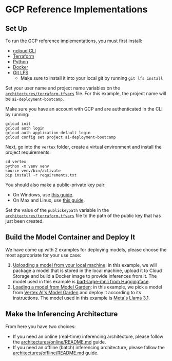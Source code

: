 # GCP Reference Implementations

## Set Up

To run the GCP reference implementations, you must first install:
- [gcloud CLI](https://cloud.google.com/sdk/docs/install)
- [Terraform](https://developer.hashicorp.com/terraform/install)
- [Python](https://www.python.org/downloads/)
- [Docker](https://docs.docker.com/engine/install/)
- [Git LFS](https://git-lfs.com/)
    - Make sure to install it into your local git by running `git lfs install`

Set your user name and project name variables on the [`architectures/terraform.tfvars`](architectures/terraform.tfvars)
file. For this example, the project name will be `ai-deployment-bootcamp`.

Make sure you have an account with GCP and are authenticated in the CLI by running:
```shell
gcloud init
gcloud auth login
gcloud auth application-default login
gcloud config set project ai-deployment-bootcamp
```

Next, go into the `vertex` folder, create a virtual environment and install the project requirements:
```shell
cd vertex
python -m venv venv
source venv/bin/activate
pip install -r requirements.txt
```

You should also make a public-private key pair:
- On Windows, use [this guide](https://www.purdue.edu/science/scienceit/ssh-keys-windows.html).
- On Max and Linux, use [this guide](https://mdl.library.utoronto.ca/technology/tutorials/generating-ssh-key-pairs-mac).

Set the value of the `publickeypath` variable in the [`architectures/terraform.tfvars`](architectures/terraform.tfvars)
file to the path of the public key that has just been created.

## Build the Model Container and Deploy It

We have come up with 2 examples for deploying models, please choose the most appropriate for your use case:
1. [Uploading a model from your local machine](upload_model_from_local.md): in this example, we will package
a model that is stored in the local machine, upload it to Cloud Storage and build a Docker image to provide
inferences from it. The model used in this example is
[bart-large-mnli from Huggingface](https://huggingface.co/facebook/bart-large-mnli).
2. [Loading a model from Model Garden](use_model_from_garden.md): in this example, we pick a model from
[Vertex AI's Model Garden](https://console.cloud.google.com/vertex-ai/model-garden) and deploy it according
to its instructions. The model used in this example is
[Meta's Llama 3.1](https://console.cloud.google.com/vertex-ai/publishers/meta/model-garden/llama3_1).

## Make the Inferencing Architecture

From here you have two choices:
- If you need an online (real-time) inferencing architecture, please follow the
[architectures/online/README.md](architectures/online/README.md) guide.
- If you need an offline (batch) inferencing architecture, please follow the
[architectures/offline/README.md](architectures/offline/README.md) guide.
